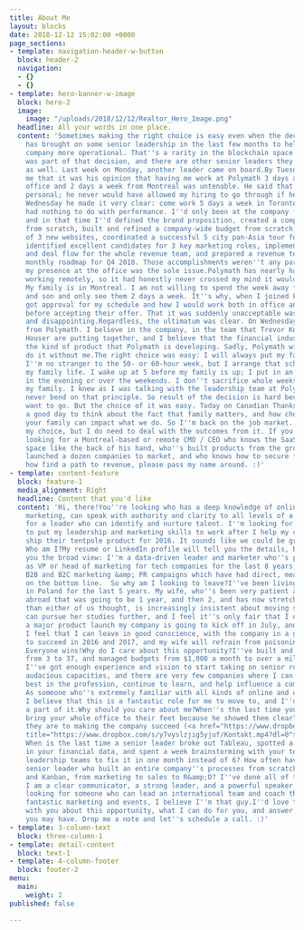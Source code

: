 ```yaml
---
title: About Me
layout: blocks
date: 2018-12-12 15:02:00 +0000
page_sections:
- template: navigation-header-w-button
  block: header-2
  navigation:
  - {}
  - {}
- template: hero-banner-w-image
  block: hero-2
  image:
    image: "/uploads/2018/12/12/Realtor_Hero_Image.png"
  headline: All your words in one place.
  content: 'Sometimes making the right choice is easy even when the decision is hard.Polymath
    has brought on some senior leadership in the last few months to help make the
    company more operational. That''s a rarity in the blockchain space. Hiring a CMO
    was part of that decision, and there are other senior leaders they''ve added on
    as well. Last week on Monday, another leader came on board.By Tuesday, he''d told
    me that it was his opinion that having me work at Polymath 3 days a week in the
    office and 2 days a week from Montreal was untenable. He said that it was nothing
    personal; he never would have allowed my hiring to go through if he''d been involved.
    Wednesday he made it very clear: come work 5 days a week in Toronto or leave.This
    had nothing to do with performance. I''d only been at the company for 5 weeks,
    and in that time I''d defined the brand proposition, created a company KPIs dashboard
    from scratch, built and refined a company-wide budget from scratch, led the creation
    of 3 new websites, coordinated a successful 5 city pan-Asia tour for the CEO,
    identified excellent candidates for 3 key marketing roles, implemented a new CRM
    and deal flow for the whole revenue team, and prepared a revenue team weekly and
    monthly roadmap for Q4 2018. Those accomplishments weren''t any part of the equation;
    my presence at the office was the sole issue.Polymath has nearly half of its staff
    working remotely, so it had honestly never crossed my mind it would be a problem.
    My family is in Montreal. I am not willing to spend the week away from my wife
    and son and only see them 2 days a week. It''s why, when I joined Polymath, I
    got approval for my schedule and how I would work both in office and remotely
    before accepting their offer. That it was suddenly unacceptable was both shocking
    and disappointing.Regardless, the ultimatum was clear. On Wednesday, I resigned
    from Polymath. I believe in the company, in the team that Trevor Koverko and Chris
    Houser are putting together, and I believe that the financial industry needs exactly
    the kind of product that Polymath is developing. Sadly, Polymath will need to
    do it without me.The right choice was easy: I will always put my family first.
    I''m no stranger to the 50- or 60-hour week, but I arrange that schedule around
    my family life. I wake up at 5 before my family is up; I put in an hour or two
    in the evening or over the weekends. I don''t sacrifice whole weeks of time from
    my family. I knew as I was talking with the leadership team at Polymath that I''d
    never bend on that principle. So result of the decision is hard because I didn''t
    want to go. But the choice of it was easy. Today on Canadian Thanksgiving, it''s
    a good day to think about the fact that family matters, and how choices that involve
    your family can impact what we do. So I''m back on the job market. I don''t regret
    my choice, but I do need to deal with the outcomes from it. If you know anyone
    looking for a Montreal-based or remote CMO / CEO who knows the SaaS / startup
    space like the back of his hand, who''s built products from the ground up, who''s
    launched a dozen companies to market, and who knows how to secure funding and
    how find a path to revenue, please pass my name around. :)'
- template: content-feature
  block: feature-1
  media_alignment: Right
  headline: Content that you'd like
  content: 'Hi, there!You''re looking who has a deep knowledge of online and offline
    marketing, can speak with authority and clarity to all levels of a company, and
    for a leader who can identify and nurture talent. I''m looking for a new opportunity
    to put my leadership and marketing skills to work after I help my current company
    ship their tentpole product for 2016. It sounds like we could be great together.
    Who am I?My resume or LinkedIn profile will tell you the details, but let me give
    you the broad view: I''m a data-driven leader and marketer who''s primarily worked
    as VP or head of marketing for tech companies for the last 8 years, running both
    B2B and B2C marketing &amp; PR campaigns which have had direct, measurable impact
    on the bottom line.  So why am I looking to leave?I''ve been living and working
    in Poland for the last 5 years. My wife, who''s been very patient about this trip
    abroad that was going to be 1 year, and then 2, and has now stretched on longer
    than either of us thought, is increasingly insistent about moving somewhere she
    can pursue her studies further, and I feel it''s only fair that I do so. There''s
    a major product launch my company is going to kick off in July, and after then
    I feel that I can leave in good conscience, with the company in a good position
    to succeed in 2016 and 2017, and my wife will refrain from poisoning my soup.
    Everyone wins!Why do I care about this opportunity?I''ve built and led teams ranging
    from 3 to 37, and managed budgets from $1,000 a month to over a million a year.
    I''ve got enough experience and vision to start taking on senior roles in more
    audacious capacities, and there are very few companies where I can work with the
    best in the profession, continue to learn, and help influence a company''s trajectory.
    As someone who''s extremely familiar with all kinds of online and offline marketing,
    I believe that this is a fantastic role for me to move to, and I''d love to be
    a part of it.Why should you care about me?When''s the last time you had a leader
    bring your whole office to their feet because he showed them clearly how important
    they are to making the company succeed (<a href="https://www.dropbox.com/s/y7vyslzjig5yjuf/Kontakt.mp4?dl=0"
    title="https://www.dropbox.com/s/y7vyslzjig5yjuf/Kontakt.mp4?dl=0">https://www.dropbox.com/s/y7vyslzjig5yjuf/Kontakt.mp4?dl=0</a>)?
    When is the last time a senior leader broke out Tableau, spotted a worrying trend
    in your financial data, and spent a week brainstorming with your technical and
    leadership teams to fix it in one month instead of 6? How often have you had a
    senior leader who built an entire company''s processes from scratch around OKRs
    and Kanban, from marketing to sales to R&amp;D? I''ve done all of these things;
    I am a clear communicator, a strong leader, and a powerful speaker. If you''re
    looking for someone who can lead an international team and coach them to deliver
    fantastic marketing and events, I believe I''m that guy.I''d love to talk further
    with you about this opportunity, what I can do for you, and answer any questions
    you may have. Drop me a note and let''s schedule a call. :)'
- template: 3-column-text
  block: three-column-1
- template: detail-content
  block: text-1
- template: 4-column-footer
  block: footer-2
menu:
  main:
    weight: 2
published: false

---
```

